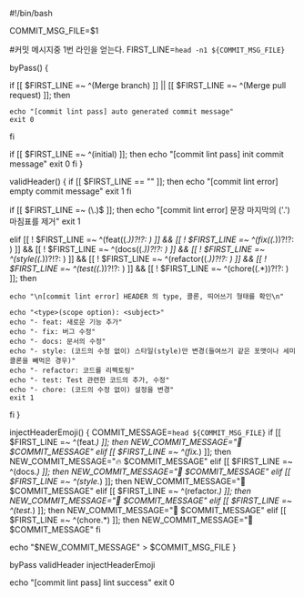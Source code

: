 #!/bin/bash

COMMIT_MSG_FILE=$1

#커밋 메시지중 1번 라인을 얻는다.
FIRST_LINE=`head -n1 ${COMMIT_MSG_FILE}`

byPass() {

  if [[ $FIRST_LINE =~ ^(Merge branch) ]] ||
     [[ $FIRST_LINE =~ ^(Merge pull request) ]]; then

    echo "[commit lint pass] auto generated commit message"
    exit 0
  fi

  if [[ $FIRST_LINE =~ ^(initial) ]]; then
    echo "[commit lint pass] init commit message"
    exit 0
  fi
}

validHeader() {
  if [[ $FIRST_LINE == "" ]]; then
    echo "[commit lint error] empty commit message"
    exit 1
  fi


  if [[ $FIRST_LINE =~ (\.)$ ]]; then
    echo "[commit lint error] 문장 마지막의 ('.') 마침표를 제거"
    exit 1

  elif [[ ! $FIRST_LINE =~ ^(feat(\(.*\))?!?: ) ]] &&
      [[ ! $FIRST_LINE =~ ^(fix(\(.*\))?!?: ) ]] &&
      [[ ! $FIRST_LINE =~ ^(docs(\(.*\))?!?: ) ]] &&
      [[ ! $FIRST_LINE =~ ^(style(\(.*\))?!?: ) ]] &&
      [[ ! $FIRST_LINE =~ ^(refactor(\(.*\))?!?: ) ]] &&
      [[ ! $FIRST_LINE =~ ^(test(\(.*\))?!?: ) ]] &&
      [[ ! $FIRST_LINE =~ ^(chore(\(.*\))?!?: ) ]]; then

    echo "\n[commit lint error] HEADER 의 type, 콜론, 띄어쓰기 형태를 확인\n"

    echo "<type>(scope option): <subject>"
    echo "- feat: 새로운 기능 추가"
    echo "- fix: 버그 수정"
    echo "- docs: 문서의 수정"
    echo "- style: (코드의 수정 없이) 스타일(style)만 변경(들여쓰기 같은 포맷이나 세미콜론을 빼먹은 경우)"
    echo "- refactor: 코드를 리펙토링"
    echo "- test: Test 관련한 코드의 추가, 수정"
    echo "- chore: (코드의 수정 없이) 설정을 변경"
    exit 1

  fi
}

injectHeaderEmoji() {
  COMMIT_MESSAGE=`head ${COMMIT_MSG_FILE}`
  if [[ $FIRST_LINE =~ ^(feat.*) ]]; then
    NEW_COMMIT_MESSAGE="🚀 $COMMIT_MESSAGE"
  elif [[ $FIRST_LINE =~ ^(fix.*) ]]; then
    NEW_COMMIT_MESSAGE="🔥 $COMMIT_MESSAGE"
  elif [[ $FIRST_LINE =~ ^(docs.*) ]]; then
    NEW_COMMIT_MESSAGE="📝 $COMMIT_MESSAGE"
  elif [[ $FIRST_LINE =~ ^(style.*) ]]; then
    NEW_COMMIT_MESSAGE="🎨 $COMMIT_MESSAGE"
  elif [[ $FIRST_LINE =~ ^(refactor.*) ]]; then
    NEW_COMMIT_MESSAGE="🧠 $COMMIT_MESSAGE"
  elif [[ $FIRST_LINE =~ ^(test.*) ]]; then
    NEW_COMMIT_MESSAGE="🧪 $COMMIT_MESSAGE"
  elif [[ $FIRST_LINE =~ ^(chore.*) ]]; then
    NEW_COMMIT_MESSAGE="🍎 $COMMIT_MESSAGE"
  fi

  echo "$NEW_COMMIT_MESSAGE" > $COMMIT_MSG_FILE
}

byPass
validHeader
injectHeaderEmoji

echo "[commit lint pass] lint success"
exit 0
